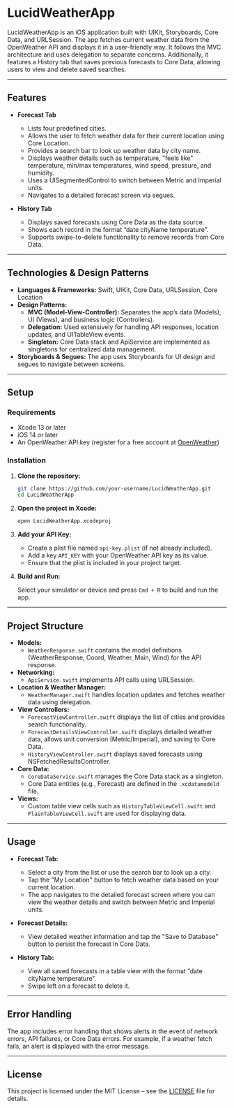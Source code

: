 # LucidWeatherApp

LucidWeatherApp is an iOS application built with UIKit, Storyboards, Core Data, and URLSession. The app fetches current weather data from the OpenWeather API and displays it in a user-friendly way. It follows the MVC architecture and uses delegation to separate concerns. Additionally, it features a History tab that saves previous forecasts to Core Data, allowing users to view and delete saved searches.

---

## Features

- **Forecast Tab**
  - Lists four predefined cities.
  - Allows the user to fetch weather data for their current location using Core Location.
  - Provides a search bar to look up weather data by city name.
  - Displays weather details such as temperature, "feels like" temperature, min/max temperatures, wind speed, pressure, and humidity.
  - Uses a UISegmentedControl to switch between Metric and Imperial units.
  - Navigates to a detailed forecast screen via segues.
  
- **History Tab**
  - Displays saved forecasts using Core Data as the data source.
  - Shows each record in the format “date cityName temperature”.
  - Supports swipe-to-delete functionality to remove records from Core Data.

---

## Technologies & Design Patterns

- **Languages & Frameworks:** Swift, UIKit, Core Data, URLSession, Core Location
- **Design Patterns:** 
  - **MVC (Model-View-Controller):** Separates the app’s data (Models), UI (Views), and business logic (Controllers).
  - **Delegation:** Used extensively for handling API responses, location updates, and UITableView events.
  - **Singleton:** Core Data stack and ApiService are implemented as singletons for centralized data management.
- **Storyboards & Segues:** The app uses Storyboards for UI design and segues to navigate between screens.

---

## Setup

### Requirements

- Xcode 13 or later
- iOS 14 or later
- An OpenWeather API key (register for a free account at [OpenWeather](https://openweathermap.org))

### Installation

1. **Clone the repository:**

   ```bash
   git clone https://github.com/your-username/LucidWeatherApp.git
   cd LucidWeatherApp
   ```

2. **Open the project in Xcode:**

   ```bash
   open LucidWeatherApp.xcodeproj
   ```

3. **Add your API Key:**

   - Create a plist file named `api-key.plist` (if not already included).
   - Add a key `API_KEY` with your OpenWeather API key as its value.
   - Ensure that the plist is included in your project target.

4. **Build and Run:**

   Select your simulator or device and press `Cmd + R` to build and run the app.

---

## Project Structure

- **Models:**  
  - `WeatherResponse.swift` contains the model definitions (WeatherResponse, Coord, Weather, Main, Wind) for the API response.
- **Networking:**  
  - `ApiService.swift` implements API calls using URLSession.
- **Location & Weather Manager:**  
  - `WeatherManager.swift` handles location updates and fetches weather data using delegation.
- **View Controllers:**  
  - `ForecastViewController.swift` displays the list of cities and provides search functionality.
  - `ForecastDetailsViewController.swift` displays detailed weather data, allows unit conversion (Metric/Imperial), and saving to Core Data.
  - `HistoryViewController.swift` displays saved forecasts using NSFetchedResultsController.
- **Core Data:**  
  - `CoreDataService.swift` manages the Core Data stack as a singleton.
  - Core Data entities (e.g., Forecast) are defined in the `.xcdatamodeld` file.
- **Views:**  
  - Custom table view cells such as `HistoryTableViewCell.swift` and `PlainTableViewCell.swift` are used for displaying data.

---

## Usage

- **Forecast Tab:**  
  - Select a city from the list or use the search bar to look up a city.  
  - Tap the "My Location" button to fetch weather data based on your current location.  
  - The app navigates to the detailed forecast screen where you can view the weather details and switch between Metric and Imperial units.
  
- **Forecast Details:**  
  - View detailed weather information and tap the "Save to Database" button to persist the forecast in Core Data.
  
- **History Tab:**  
  - View all saved forecasts in a table view with the format “date cityName temperature”.  
  - Swipe left on a forecast to delete it.

---

## Error Handling

The app includes error handling that shows alerts in the event of network errors, API failures, or Core Data errors. For example, if a weather fetch fails, an alert is displayed with the error message.

---

## License

This project is licensed under the MIT License – see the [LICENSE](LICENSE) file for details.
